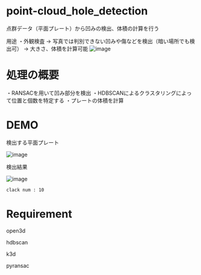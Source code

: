 # point-cloud_hole_detection


点群データ（平面プレート）から凹みの検出、体積の計算を行う

用途
・外観検査
→ 写真では判別できない凹みや傷などを検出（暗い場所でも検出可）
→ 大きさ、体積を計算可能
![image](https://user-images.githubusercontent.com/93971055/221352463-7e3216af-38c0-4bb3-88ba-a7aef296dc5d.png)



# 処理の概要

・RANSACを用いて凹み部分を検出
・HDBSCANによるクラスタリングによって位置と個数を特定する
・プレートの体積を計算




# DEMO

検出する平面プレート

![image](https://user-images.githubusercontent.com/93971055/221352569-cd4bb9c5-5434-46a2-a1e9-2fd59a2616ef.png)

検出結果

![image](https://user-images.githubusercontent.com/93971055/221352608-0385494c-a62e-480f-87c0-7f9980a7e2ac.png)

```bash
clack num : 10

```


# Requirement

open3d

hdbscan

k3d

pyransac


